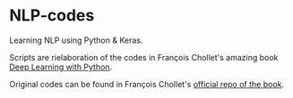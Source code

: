 # NLP-codes
Learning NLP using Python &amp; Keras.

Scripts are rielaboration of the codes in François Chollet's amazing book [Deep Learning with Python](https://www.manning.com/books/deep-learning-with-python-second-edition?a_aid=keras&a_bid=76564dff).

Original codes can be found in François Chollet's [official repo of the book](https://github.com/fchollet/deep-learning-with-python-notebooks).

